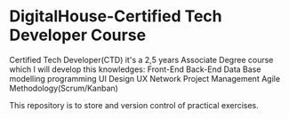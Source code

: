# DigitalHouse-Certified Tech Developer Course
Certified Tech Developer(CTD) it's a 2,5 years Associate Degree course which I will develop this knowledges:
Front-End
Back-End
Data Base modelling programming
UI Design
UX
Network
Project Management
Agile Methodology(Scrum/Kanban)

This repository is to store and version control of practical exercises.
